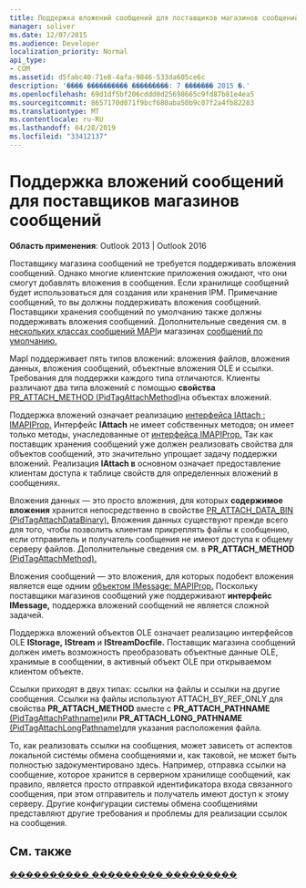 ```yaml
---
title: Поддержка вложений сообщений для поставщиков магазинов сообщений
manager: soliver
ms.date: 12/07/2015
ms.audience: Developer
localization_priority: Normal
api_type:
- COM
ms.assetid: d5fabc40-71e8-4afa-9846-533da605ce6c
description: '���� ���������� ���������: 7 ������� 2015 �.'
ms.openlocfilehash: 69d1df5bf206cddd0d25698665c9fd87b81e4ea5
ms.sourcegitcommit: 8657170d071f9bcf680aba50b9c07f2a4fb82283
ms.translationtype: MT
ms.contentlocale: ru-RU
ms.lasthandoff: 04/28/2019
ms.locfileid: "33412137"
---
```

# <a name="supporting-message-attachments-for-message-store-providers"></a>Поддержка вложений сообщений для поставщиков магазинов сообщений

 
  
**Область применения**: Outlook 2013 | Outlook 2016 
  
Поставщику магазина сообщений не требуется поддерживать вложения сообщений. Однако многие клиентские приложения ожидают, что они смогут добавлять вложения в сообщения. Если хранилище сообщений будет использоваться для создания или хранения IPM. Примечание сообщений, то вы должны поддерживать вложения сообщений. Поставщики хранения сообщений по умолчанию также должны поддерживать вложения сообщений. Дополнительные сведения см. в [нескольких классах сообщений MAPI](mapi-message-classes.md)и магазинах [сообщений по умолчанию.](default-message-stores.md)
  
MapI поддерживает пять типов вложений: вложения файлов, вложения данных, вложения сообщений, объектные вложения OLE и ссылки. Требования для поддержки каждого типа отличаются. Клиенты различают два типа вложений с помощью **свойства** [PR_ATTACH_METHOD (PidTagAttachMethod)](pidtagattachmethod-canonical-property.md)на объектах вложений.
  
Поддержка вложений означает реализацию [интерфейса IAttach : IMAPIProp.](iattachimapiprop.md) Интерфейс **IAttach** не имеет собственных методов; он имеет только методы, унаследованные от [интерфейса IMAPIProp.](imapipropiunknown.md) Так как поставщик хранения сообщений уже должен реализовать свойства для объектов сообщений, это значительно упрощает задачу поддержки вложений. Реализация **IAttach в** основном означает предоставление клиентам доступа к таблице свойств для определенных вложений в сообщениях. 
  
Вложения данных — это просто вложения, для которых **содержимое вложения** хранится непосредственно в свойстве [PR_ATTACH_DATA_BIN (PidTagAttachDataBinary).](pidtagattachdatabinary-canonical-property.md) Вложения данных существуют прежде всего для того, чтобы позволить клиентам прикреплять файлы к сообщению, если отправитель и получатель сообщения не имеют доступа к общему серверу файлов. Дополнительные сведения см. в **PR_ATTACH_METHOD** [(PidTagAttachMethod).](pidtagattachmethod-canonical-property.md)
  
Вложения сообщений — это вложения, для которых подобект вложения является еще одним [объектом IMessage: MAPIProp.](imessageimapiprop.md) Поскольку поставщики магазинов сообщений уже поддерживают **интерфейс IMessage,** поддержка вложений сообщений не является сложной задачей. 
  
Поддержка вложений объектов OLE означает реализацию интерфейсов OLE **IStorage,** **IStream** и **IStreamDocfile.** Поставщик магазина сообщений должен иметь возможность преобразовать объектные данные OLE, хранимые в сообщении, в активный объект OLE при открываемом клиентом объекте. 
  
Ссылки приходят в двух типах: ссылки на файлы и ссылки на другие сообщения. Ссылки на файлы используют ATTACH_BY_REF_ONLY для свойства **PR_ATTACH_METHOD** вместе с **PR_ATTACH_PATHNAME** [(PidTagAttachPathname)](pidtagattachpathname-canonical-property.md)или **PR_ATTACH_LONG_PATHNAME** [(PidTagAttachLongPathname)](pidtagattachlongpathname-canonical-property.md)для указания расположения файла.
  
То, как реализовать ссылки на сообщения, может зависеть от аспектов локальной системы обмена сообщениями и, как таковой, не может быть полностью задокументировано здесь. Например, отправка ссылки на сообщение, которое хранится в серверном хранилище сообщений, как правило, является просто отправкой идентификатора входа связанного сообщения, при этом отправитель и получатель имеют доступ к этому серверу. Другие конфигурации системы обмена сообщениями представляют другие требования и проблемы для реализации ссылок на сообщения.
  
## <a name="see-also"></a>См. также



[���������� ��������� ���������](message-store-features.md)

